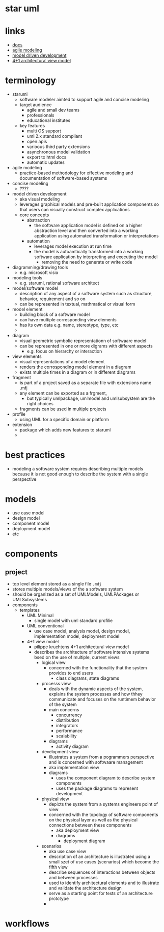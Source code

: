 # star uml

# links
  - [docs](https://docs.staruml.io/user-guide/readme)
  - [agile modeling](http://agilemodeling.com/)
  - [model driven development](https://www.mendix.com/model-driven-development/)
  - [4+1 architectural view model](https://en.wikipedia.org/wiki/4%2B1_architectural_view_model)


# terminology
  - staruml
    - software modeler aimted to support agile and concise modeling
    - target audience
      - agile and small dev teams
      - professionals
      - educational institutes
    - key features
      - multi OS support
      - uml 2.x standard compliant
      - open apis
      - varioous third party extensions
      - asynchronous model validation
      - export to html docs
      - automatic updates
  - agile modeling
    - practice-based methodology for effective modeling and documentation of software-based systems
  - concise modeling
    - ????
  - model driven development
    - aka visual modeling
    - leverages graphical models and pre-built application components so that users can visually construct complex applications
    - core concepts
      - abstraction
        - the software application model is defined on a higher abstraction level and then converted into a working application using automated transformation or interpretations
      - automation
        - leverages model execution at run time
        - the model is autoamtically transformed into a working software application by interpreting and executing the model
          - removing the need to generate or write code
  - diagramming/drawing tools
    - e.g. microsoft visio
  - modeling tools
    - e.g. staruml, rational software architect
  - model/software model
    - description of any aspect of a software system such as structure, behavior, requirement and so on
    - can be represented in textual, mathmatical or visual form
  - model element
    - building block of a software model
    - can have multiple corresponding view elements
    - has its own data e.g. name, stereotype, type, etc
    -
  - diagram
    - visual geometric symbolic representationn of softwaare model
    - can be represented in one or more digrams with different aspects
      - e.g. focus on hierarchy or interaction
  - view elements
    - visual representations of a model element
    - renders the corrosponding model element in a diagram
    - exists multiple times in a diagram or in different diagrams
  - fragment
    - is part of a project saved as a separate file with extensions name .mfj
    - any element can be exported as a frgment,
      - but typically umlpackage, umlmodel and umlsubsystem are the right choices
    - fragments can be used in multiple projects
  - profile
    - using UML for a specific domain or platform
  - extension
    - package which adds new features to staruml
    -


# best practices
  - modeling a software system requires describing multiple models because it is not good enough to describe the system with a single perspective


# models
  - use case model
  - design model
  - component model
  - deployment model
  - etc

# components
## project
  - top level element stored as a single file `.mdj`
  - stores multiple models/views of the a software system
  - should be organized as a set of UMLModels, UMLPAckages or UMLSubsystems
  - components
    - templates
      - UML Minimal
        - single model with uml standard profilie
      - UML conventional
        - use case model, analysis model, design model, implementation model, deployment model
      - 4+1 view model
        - pilippe kruchtens 4+1 architectural view model
        - describes the architecture of software intensive systems bsed on the use of multiple, current views
          - logical view
            - concerned with the functionality that the system provides to end users
              - class diagrams, state diagrams
          - processs view
            - deals with the dynamic aspects of the system, explains the system processes and how thhey communicate and focuses on the runtimem behavior of the system
            - main concerns
              - concurrency
              - distribution
              - integrators
              - performance
              - scalability
            - diagrams
              - activity diagram
          - development view
            - illustrates a system from a pogrammers perspective and is concerned with softwaare management
            - aka implementation view
            - diagrams
              - uses the component diagram to describe system components
              - uses the package diagrams to represent development
          - physical view
            - depicts the system from a systems engineers point of view
            - concerned with the topology of software components on the physical layer as well as the physical connections between these components
              - aka deployment view
              - diagrams
                - deployment diagram
          - scenarios
            - aka use case view
            - description of an architecture is illustrated using a small szet of use cases (scenarios) which become the fifth view
            - describe sequences of interactions between objects and between processes
            - used to identify architectural elements and to illustrate and validate the architecture design
            - serve as a starting point for tests of an architecture prototype
            -


# workflows
